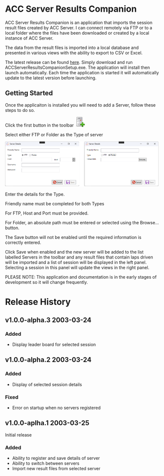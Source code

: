 # ACC Server Results Companion

ACC Server Results Companion is an application that imports the session result files created by ACC Server. I can connect remotely via FTP or to a local folder where the files have been downloaded or created by a local instance of ACC Server.

The data from the result files is imported into a local database and presented in various views with the ability to export to CSV or Excel.

The latest release can be found [here](https://github.com/testpossessed/acc-server-results-companion/releases). Simply download and run ACCServerResultsCompanionSetup.exe.
The application will install then launch automatically. Each time the application is started it will automatically update to the latest version before launching.

## Getting Started

Once the applicaiton is installed you will need to add a Server, follow these steps to do so.

Click the first button in the toolbar ![Add Server](./images/server-add2.png)

Select either FTP or Folder as the Type of server

![Add server dialog](./images/add-server-modes.png)

Enter the details for the Type.

Friendly name must be completed for both Types

For FTP, Host and Port must be provided.

For Folder, an absolute path must be entered or selected using the Browse... button.

The Save button will not be enabled until the required information is correctly entered.

Click Save when enabled and the new server will be added to the list labelled Servers in the toolbar and any result files that contain laps driven will be imported and a list of session will be displayed in the left panel.  Selecting a session in this panel will update the views in the right panel.


PLEASE NOTE:  This application and documentation is in the early stages of development so it will change frequently.

# Release History

## v1.0.0-alpha.3 2003-03-24

### Added
- Display leader board for selected session

## v1.0.0-alpha.2 2003-03-24

### Added
- Display of selected session details

### Fixed
- Error on startup when no servers registered


## v1.0.0-aplha.1 2003-03-25

Initial release

### Added
- Ability to register and save details of server
- Ability to switch between servers
- Import new result files from selected server
